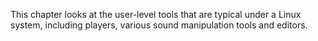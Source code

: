 This chapter looks at the user-level tools that are typical
	under  a Linux system, including players, various sound
	manipulation tools and editors.